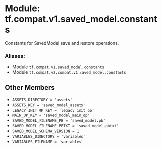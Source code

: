 <div itemscope itemtype="http://developers.google.com/ReferenceObject">
<meta itemprop="name" content="tf.compat.v1.saved_model.constants" />
<meta itemprop="path" content="Stable" />
<meta itemprop="property" content="ASSETS_DIRECTORY"/>
<meta itemprop="property" content="ASSETS_KEY"/>
<meta itemprop="property" content="LEGACY_INIT_OP_KEY"/>
<meta itemprop="property" content="MAIN_OP_KEY"/>
<meta itemprop="property" content="SAVED_MODEL_FILENAME_PB"/>
<meta itemprop="property" content="SAVED_MODEL_FILENAME_PBTXT"/>
<meta itemprop="property" content="SAVED_MODEL_SCHEMA_VERSION"/>
<meta itemprop="property" content="VARIABLES_DIRECTORY"/>
<meta itemprop="property" content="VARIABLES_FILENAME"/>
</div>

# Module: tf.compat.v1.saved_model.constants

Constants for SavedModel save and restore operations.

### Aliases:

* Module `tf.compat.v1.saved_model.constants`
* Module `tf.compat.v2.compat.v1.saved_model.constants`

<!-- Placeholder for "Used in" -->


## Other Members

* `ASSETS_DIRECTORY = 'assets'` <a id="ASSETS_DIRECTORY"></a>
* `ASSETS_KEY = 'saved_model_assets'` <a id="ASSETS_KEY"></a>
* `LEGACY_INIT_OP_KEY = 'legacy_init_op'` <a id="LEGACY_INIT_OP_KEY"></a>
* `MAIN_OP_KEY = 'saved_model_main_op'` <a id="MAIN_OP_KEY"></a>
* `SAVED_MODEL_FILENAME_PB = 'saved_model.pb'` <a id="SAVED_MODEL_FILENAME_PB"></a>
* `SAVED_MODEL_FILENAME_PBTXT = 'saved_model.pbtxt'` <a id="SAVED_MODEL_FILENAME_PBTXT"></a>
* `SAVED_MODEL_SCHEMA_VERSION = 1` <a id="SAVED_MODEL_SCHEMA_VERSION"></a>
* `VARIABLES_DIRECTORY = 'variables'` <a id="VARIABLES_DIRECTORY"></a>
* `VARIABLES_FILENAME = 'variables'` <a id="VARIABLES_FILENAME"></a>
